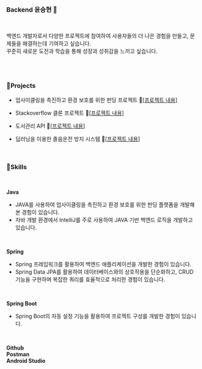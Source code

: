 ### Backend 윤승현 👋

</br>

백엔드 개발자로서 다양한 프로젝트에 참여하여 사용자들의 더 나은 경험을 만들고, 문제들을 해결하는데 기여하고 싶습니다. </br>
꾸준히 새로운 도전과 학습을 통해 성장과 성취감을 느끼고 싶습니다.

</br>
</br>

### 🔗Projects
- 업사이클링을 촉진하고 환경 보호를 위한 펀딩 프로젝트 📂[[프로젝트 내용]](https://github.com/yunkr/ieun)

- Stackoverflow 클론 프로젝트 📂[[프로젝트 내용]](https://github.com/yunkr/Stackoverflow_Clone)

- 도서관리 API 📂[[프로젝트 내용]](https://github.com/yunkr/be-library-api)

- 딥러닝을 이용한 졸음운전 방지 시스템 📂[[프로젝트 내용]](https://github.com/yunkr/Wake-up)

</br>

### 🔨Skills
</br>

**Java** 
- JAVA를 사용하여 업사이클링을 촉진하고 환경 보호를 위한 펀딩 플랫폼을 개발해본 경험이 있습니다.
- 자바 개발 환경에서 IntelliJ를 주로 사용하여 JAVA 기반 백엔드 로직을 개발하고 있습니다.

</br>

**Spring** 
- Spring 프레임워크를 활용하여 백엔드 애플리케이션을 개발한 경험이 있습니다.
- Spring Data JPA를 활용하여 데이터베이스와의 상호작용을 단순화하고, CRUD 기능을 구현하며 복잡한 쿼리를 효율적으로 처리한 경험이 있습니다.

</br>

**Spring Boot**
- Spring Boot의 자동 설정 기능을 활용하여 프로젝트 구성를 개발한 경험이 있습니다.
</br>

**Github**
</br>
**Postman**
</br>
**Android Studio**
</br>

